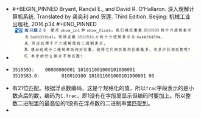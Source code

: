 - #+BEGIN_PINNED
  Bryant, Randal E., and David R. O’Hallaron. 深入理解计算机系统. Translated by 龚奕利 and 贺莲. Third Edition. Beijing: 机械工业出版社, 2016.p34
  #+END_PINNED
- ![image.png](../assets/image_1666804564722_0.png)
- ```text
  3510593: 	  00000000001 101011001000101000001
  3510583.0:		010010100 101011001000101000001 00
  ```
- 有21位匹配。根据浮点数编码，这是个规格化的值，所以`frac`字段表示的是小数点后的数，编码为`1.frac`，即1没有在字段里显示但编码时要加上。所以整数二进制里的最高位的1没有在浮点数的二进制串里匹配到。
-